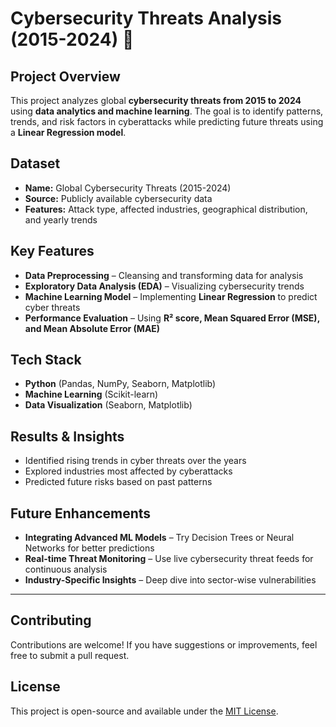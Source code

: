 # Cybersecurity Threats Analysis (2015-2024) 🚀

## Project Overview  
This project analyzes global **cybersecurity threats from 2015 to 2024** using **data analytics and machine learning**. The goal is to identify patterns, trends, and risk factors in cyberattacks while predicting future threats using a **Linear Regression model**.  

## Dataset  
- **Name:** Global Cybersecurity Threats (2015-2024)  
- **Source:** Publicly available cybersecurity data  
- **Features:** Attack type, affected industries, geographical distribution, and yearly trends  

## Key Features  
- **Data Preprocessing** – Cleansing and transforming data for analysis  
- **Exploratory Data Analysis (EDA)** – Visualizing cybersecurity trends  
- **Machine Learning Model** – Implementing **Linear Regression** to predict cyber threats  
- **Performance Evaluation** – Using **R² score, Mean Squared Error (MSE), and Mean Absolute Error (MAE)**  

## Tech Stack  
- **Python** (Pandas, NumPy, Seaborn, Matplotlib)  
- **Machine Learning** (Scikit-learn)  
- **Data Visualization** (Seaborn, Matplotlib)  

## Results & Insights  
- Identified rising trends in cyber threats over the years  
- Explored industries most affected by cyberattacks  
- Predicted future risks based on past patterns  

## Future Enhancements  
- **Integrating Advanced ML Models** – Try Decision Trees or Neural Networks for better predictions  
- **Real-time Threat Monitoring** – Use live cybersecurity threat feeds for continuous analysis  
- **Industry-Specific Insights** – Deep dive into sector-wise vulnerabilities  

---

## Contributing  
Contributions are welcome! If you have suggestions or improvements, feel free to submit a pull request.  

## License  
This project is open-source and available under the [MIT License](LICENSE).

